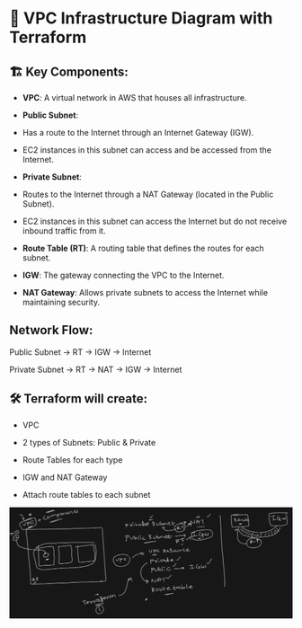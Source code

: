 # 🧠 VPC Infrastructure Diagram with Terraform

## 🏗 Key Components:
- **VPC**: A virtual network in AWS that houses all infrastructure.

- **Public Subnet**:

- Has a route to the Internet through an Internet Gateway (IGW).

- EC2 instances in this subnet can access and be accessed from the Internet.

- **Private Subnet**:

- Routes to the Internet through a NAT Gateway (located in the Public Subnet).

- EC2 instances in this subnet can access the Internet but do not receive inbound traffic from it.

- **Route Table (RT)**: A routing table that defines the routes for each subnet.

- **IGW**: The gateway connecting the VPC to the Internet.

- **NAT Gateway**: Allows private subnets to access the Internet while maintaining security.

## Network Flow:

Public Subnet → RT → IGW → Internet

Private Subnet → RT → NAT → IGW → Internet

## 🛠 Terraform will create:
- VPC

- 2 types of Subnets: Public & Private

- Route Tables for each type

- IGW and NAT Gateway

- Attach route tables to each subnet

![vpc](vpc-tf.png)